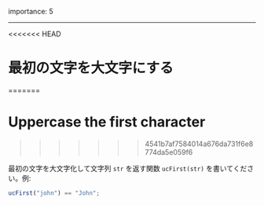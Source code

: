 importance: 5

---

<<<<<<< HEAD
# 最初の文字を大文字にする
=======
# Uppercase the first character
>>>>>>> 4541b7af7584014a676da731f6e8774da5e059f6

最初の文字を大文字化して文字列 `str` を返す関数 `ucFirst(str)` を書いてください。例:

```js
ucFirst("john") == "John";
```

